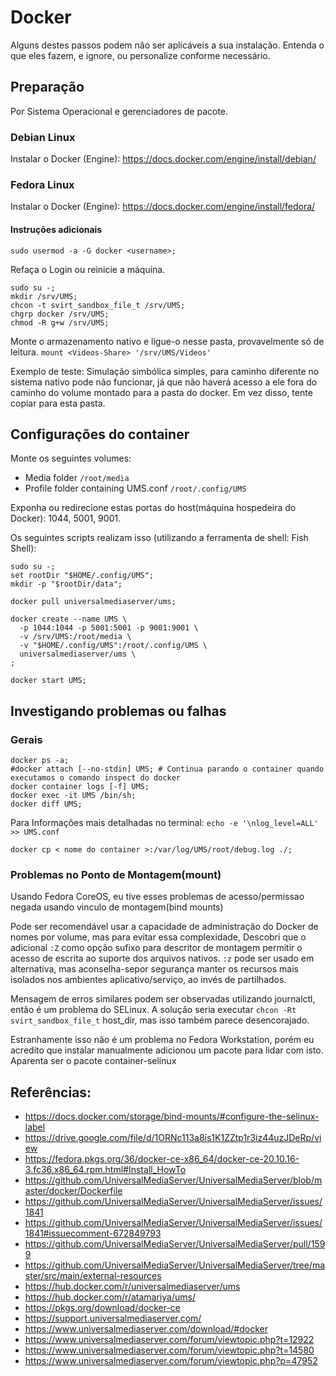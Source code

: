 # Docker

Alguns destes  passos podem não ser aplicáveis a sua instalação.  Entenda o que eles fazem, e ignore, ou personalize conforme necessário.

## Preparação

Por Sistema Operacional e gerenciadores de pacote.

### Debian Linux

Instalar o Docker (Engine): https://docs.docker.com/engine/install/debian/

### Fedora Linux

Instalar o Docker (Engine): https://docs.docker.com/engine/install/fedora/

#### Instruções adicionais

```
sudo usermod -a -G docker <username>;
```

Refaça o Login ou reinicie a máquina.

```
sudo su -;
mkdir /srv/UMS;
chcon -t svirt_sandbox_file_t /srv/UMS;
chgrp docker /srv/UMS;
chmod -R g+w /srv/UMS;
```

Monte o armazenamento nativo e ligue-o nesse pasta, provavelmente só de leitura. `mount <Videos-Share> '/srv/UMS/Videos'`

Exemplo de teste: Simulação simbólica simples, para caminho diferente no sistema nativo pode não funcionar, já que não haverá acesso a ele fora do  caminho do volume montado para a pasta do docker.  Em vez disso, tente copiar para esta pasta.

## Configurações do container

Monte os seguintes volumes:
- Media folder `/root/media`
- Profile folder containing UMS.conf `/root/.config/UMS`

Exponha ou redirecione estas portas do host(máquina hospedeira do Docker): 1044, 5001, 9001.

Os seguintes scripts realizam isso (utilizando a ferramenta de shell:  Fish Shell):
```
sudo su -;
set rootDir "$HOME/.config/UMS";
mkdir -p "$rootDir/data";
​
docker pull universalmediaserver/ums;
​
docker create --name UMS \
  -p 1044:1044 -p 5001:5001 -p 9001:9001 \
  -v /srv/UMS:/root/media \
  -v "$HOME/.config/UMS":/root/.config/UMS \
  universalmediaserver/ums \
;
​
docker start UMS;
```

## Investigando problemas ou falhas

### Gerais

```
docker ps -a;
#docker attach [--no-stdin] UMS; # Continua parando o container quando executamos o comando inspect do docker
docker container logs [-f] UMS;
docker exec -it UMS /bin/sh;
docker diff UMS;
```

Para Informações mais detalhadas no terminal: `echo -e '\nlog_level=ALL' >> UMS.conf`

```
docker cp < nome do container >:/var/log/UMS/root/debug.log ./;
```

### Problemas no Ponto de Montagem(mount)

Usando Fedora CoreOS, eu tive esses problemas de acesso/permissao negada usando vinculo de montagem(bind mounts)

Pode ser recomendável usar a capacidade de administração do Docker de nomes por volume, mas para evitar essa complexidade, Descobri que o adicional `:Z` como opção sufixo para descritor de montagem permitir o acesso de escrita ao suporte dos arquivos nativos. `:z` pode ser usado em alternativa, mas aconselha-sepor segurança manter os recursos mais isolados nos ambientes aplicativo/serviço, ao invés de partilhados.

Mensagem de erros similares podem ser observadas utilizando  journalctl, então é um problema do SELinux. A solução seria executar `chcon -Rt svirt_sandbox_file_t` host_dir, mas isso também parece desencorajado.

Estranhamente isso não é um problema no Fedora Workstation, porém eu acredito que instalar manualmente adicionou um pacote para lidar com isto. Aparenta ser o pacote container-selinux

## Referências:

- https://docs.docker.com/storage/bind-mounts/#configure-the-selinux-label
- https://drive.google.com/file/d/1ORNc113a8is1K1ZZtp1r3iz44uzJDeRp/view
- https://fedora.pkgs.org/36/docker-ce-x86_64/docker-ce-20.10.16-3.fc36.x86_64.rpm.html#Install_HowTo
- https://github.com/UniversalMediaServer/UniversalMediaServer/blob/master/docker/Dockerfile
- https://github.com/UniversalMediaServer/UniversalMediaServer/issues/1841
- https://github.com/UniversalMediaServer/UniversalMediaServer/issues/1841#issuecomment-672849793
- https://github.com/UniversalMediaServer/UniversalMediaServer/pull/1599
- https://github.com/UniversalMediaServer/UniversalMediaServer/tree/master/src/main/external-resources
- https://hub.docker.com/r/universalmediaserver/ums
- https://hub.docker.com/r/atamariya/ums/
- https://pkgs.org/download/docker-ce
- https://support.universalmediaserver.com/
- https://www.universalmediaserver.com/download/#docker
- https://www.universalmediaserver.com/forum/viewtopic.php?t=12922
- https://www.universalmediaserver.com/forum/viewtopic.php?t=14580
- https://www.universalmediaserver.com/forum/viewtopic.php?p=47952
